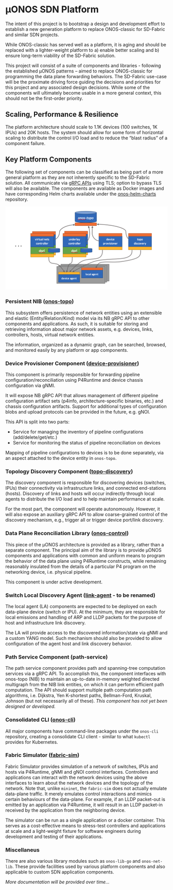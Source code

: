 # µONOS SDN Platform

The intent of this project is to bootstrap a design and development effort to establish a new generation platform to replace ONOS-classic 
for SD-Fabric and similar SDN projects.

While ONOS-classic has served well as a platform, it is aging and should be replaced with a lighter-weight platform to a) enable better 
scaling and b) ensure long-term viability of the SD-Fabric solution.

This project will consist of a suite of components and libraries - following the established µONOS patterns – aimed to replace ONOS-classic 
for programming the data plane forwarding behaviors. The SD-Fabric use-case will be the proximate driving force guiding the decisions and 
priorities for this project and any associated design decisions. While some of the components will ultimately become usable in a more general 
context, this should not be the first-order priority.

## Scaling, Performance & Resilience
The platform architecture should scale to 1.1K devices (100 switches, 1K IPUs) and 20K hosts. The system should allow for some form of 
horizontal scaling to distribute the control I/O load and to reduce the “blast radius” of a component failure.

## Key Platform Components 
The following set of components can be classified as being part of a more general platform as they are not inherently specific to the SD-Fabric 
solution. All communicate via [gRPC APIs][onos-api] using TLS; option to bypass TLS will also be available. The components are available as Docker images and have corresponding Helm charts available under the [onos-helm-charts][onos-helm-charts] repository.

![Key µONOS Platform Components](https://raw.githubusercontent.com/onosproject/.github/master/profile/micro-onos-components.png)

### Persistent NIB ([onos-topo][onos-topo])
This subsystem offers persistence of network entities using an extensible and elastic (Entity/Relation/Kind) model 
via its NB gRPC API to other components and applications. As such, it is suitable for storing and retrieving 
information about major network assets, e.g. devices, links, controllers, hosts, virtual network entities.

The information, organized as a dynamic graph, can be searched, browsed, and monitored easily by any platform or app components.

### Device Provisioner Component ([device-provisioner][device-provisioner])
This component is primarily responsible for forwarding pipeline configuration/reconciliation using P4Runtime and device chassis configuration via gNMI.

It will expose NB gRPC API that allows management of different pipeline configuration artifact sets (p4info, architecture-specific binaries, etc.) 
and chassis configuration artifacts. Support for additional types of configuration blobs and upload protocols can be provided in the future, e.g. gNOI.

This API is split into two parts:
*	Service for managing the inventory of pipeline configurations (add/delete/get/etc.)
*	Service for monitoring the status of pipeline reconciliation on devices

Mapping of pipeline configurations to devices is to be done separately, via an aspect attached to the device entity in `onos-topo`.

### Topology Discovery Component ([topo-discovery][topo-discovery])
The discovery component is responsible for discovering devices (switches, IPUs) their connectivity via infrastructure links,
and connected end-stations (hosts). Discovery of links and hosts will occur indirectly through local agents to distribute the I/O load and to
help maintain performance at scale.

For the most part, the component will operate autonomously. However, it will also expose an auxiliary gRPC API to allow coarse-grained control
of the discovery mechanism, e.g., trigger all or trigger device port/link discovery.

### Data Plane Reconciliation Library ([onos-control][onos-control])
This piece of the µONOS architecture is provided as a library, rather than a separate component. The principal aim of the library is to provide
µONOS components and applications with common and uniform means to program the behavior of the data plane using P4Runtime constructs,
while remaining reasonably insulated from the details of a particular P4 program on the networking device, i.e. physical pipeline.

This component is under active development.

### Switch Local Discovery Agent ([link-agent][link-agent] - to be renamed) 
The local agent (LA) components are expected to be deployed on each data-plane device (switch or IPU). At the minimum, they are responsible for
local emissions and handling of ARP and LLDP packets for the purpose of host and infrastructure link discovery.

The LA will provide access to the discovered information/state via gNMI and a custom YANG model. Such mechanism should also be provided to allow
configuration of the agent host and link discovery behavior.

### Path Service Component (path-service)
The path service component provides path and spanning-tree computation services via a gRPC API. To accomplish this, the component interfaces
with onos-topo (NIB) to maintain an up-to-date in-memory weighted directed multigraph from the NIB link entities, on which it can perform 
efficient path computation. The API should support multiple path computation path algorithms, i.e. Dijkstra, Yen K-shortest paths, Bellman-Ford,
Kruskal, Johnson (but not necessarily all of these).   _This component has not yet been designed or developed._

### Consolidated CLI ([onos-cli][onos-cli])
All major components have command-line packages under the `onos-cli` repository, creating a consolidate CLI client - similar to what `kubectl` provides for Kubernetes.

### Fabric Simulator ([fabric-sim][fabric-sim])
Fabric Simulator provides simulation of a network of switches, IPUs and hosts via P4Runtime, gNMI and gNOI control interfaces. Controllers and applications can interact with the network devices using the above interfaces to learn about the network devices and the topology of the network. Note that, unlike `mininet`, the `fabric-sim` does not actually emulate data-plane traffic. It merely emulates control interactions and mimics certain behaviours of the data-plane. For example, if an LLDP packet-out is emitted by an application via P4Runtime, it will result in an LLDP packet-in received by the application from the neighboring device.

The simulator can be run as a single application or a docker container. This serves as a cost-effective means to stress-test controllers and applications at scale and a light-weight fixture for software engineers during development and testing of their applications.

### Miscellaneus
There are also various library modules such as `onos-lib-go` and `onos-net-lib`. These provide facilities used by various platform components and also applicable to custom SDN application components. 

_More documentation will be provided over time..._



[onos-api]: https://github.com/onosproject/onos-api
[onos-cli]: https://github.com/onosproject/onos-cli
[onos-topo]: https://github.com/onosproject/onos-topo
[onos-control]: https://github.com/onosproject/onos-control
[device-provisioner]: https://github.com/onosproject/device-provisioner
[topo-discovery]: https://github.com/onosproject/topo-discovery
[link-agent]: https://github.com/onosproject/link-agent
[fabric-sim]: https://github.com/onosproject/fabric-sim
[onos-helm-charts]: https://github.com/onosproject/onos-helm-charts

